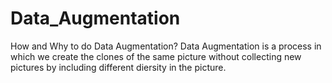 # Data_Augmentation
How and Why to do Data Augmentation?
Data Augmentation is a process in which we create the clones of the same picture without collecting new pictures by including different diersity in the picture.
